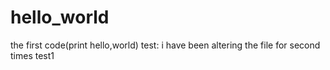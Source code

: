 # hello_world
the first code(print hello,world)
test: i have been altering the file for second times
test1
